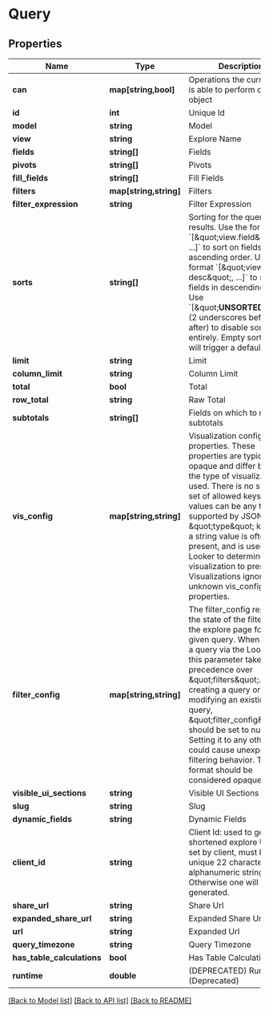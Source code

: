 # Query

## Properties
Name | Type | Description | Notes
------------ | ------------- | ------------- | -------------
**can** | **map[string,bool]** | Operations the current user is able to perform on this object | [optional] 
**id** | **int** | Unique Id | [optional] 
**model** | **string** | Model | 
**view** | **string** | Explore Name | 
**fields** | **string[]** | Fields | [optional] 
**pivots** | **string[]** | Pivots | [optional] 
**fill_fields** | **string[]** | Fill Fields | [optional] 
**filters** | **map[string,string]** | Filters | [optional] 
**filter_expression** | **string** | Filter Expression | [optional] 
**sorts** | **string[]** | Sorting for the query results. Use the format &#x60;[\&quot;view.field\&quot;, ...]&#x60; to sort on fields in ascending order. Use the format &#x60;[\&quot;view.field desc\&quot;, ...]&#x60; to sort on fields in descending order. Use &#x60;[\&quot;__UNSORTED__\&quot;]&#x60; (2 underscores before and after) to disable sorting entirely. Empty sorts &#x60;[]&#x60; will trigger a default sort. | [optional] 
**limit** | **string** | Limit | [optional] 
**column_limit** | **string** | Column Limit | [optional] 
**total** | **bool** | Total | [optional] 
**row_total** | **string** | Raw Total | [optional] 
**subtotals** | **string[]** | Fields on which to run subtotals | [optional] 
**vis_config** | **map[string,string]** | Visualization configuration properties. These properties are typically opaque and differ based on the type of visualization used. There is no specified set of allowed keys. The values can be any type supported by JSON. A \&quot;type\&quot; key with a string value is often present, and is used by Looker to determine which visualization to present. Visualizations ignore unknown vis_config properties. | [optional] 
**filter_config** | **map[string,string]** | The filter_config represents the state of the filter UI on the explore page for a given query. When running a query via the Looker UI, this parameter takes precedence over \&quot;filters\&quot;. When creating a query or modifying an existing query, \&quot;filter_config\&quot; should be set to null. Setting it to any other value could cause unexpected filtering behavior. The format should be considered opaque. | [optional] 
**visible_ui_sections** | **string** | Visible UI Sections | [optional] 
**slug** | **string** | Slug | [optional] 
**dynamic_fields** | **string** | Dynamic Fields | [optional] 
**client_id** | **string** | Client Id: used to generate shortened explore URLs. If set by client, must be a unique 22 character alphanumeric string. Otherwise one will be generated. | [optional] 
**share_url** | **string** | Share Url | [optional] 
**expanded_share_url** | **string** | Expanded Share Url | [optional] 
**url** | **string** | Expanded Url | [optional] 
**query_timezone** | **string** | Query Timezone | [optional] 
**has_table_calculations** | **bool** | Has Table Calculations | [optional] 
**runtime** | **double** | (DEPRECATED) Runtime (Deprecated) | [optional] 

[[Back to Model list]](../README.md#documentation-for-models) [[Back to API list]](../README.md#documentation-for-api-endpoints) [[Back to README]](../README.md)


